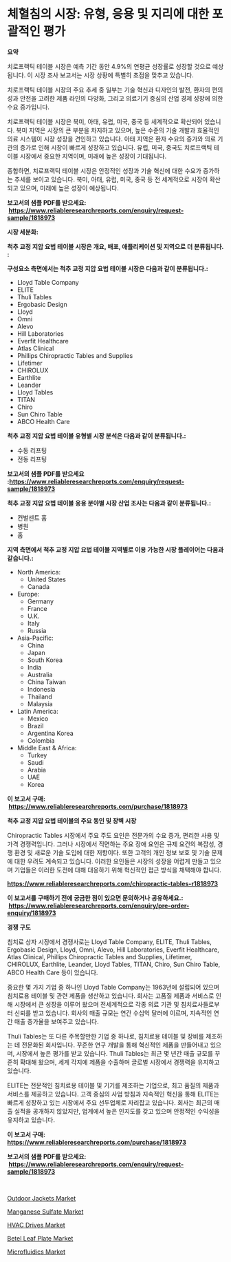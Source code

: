 <p><h1>체혈침의 시장: 유형, 응용 및 지리에 대한 포괄적인 평가</h1></p><p><strong>요약</strong></p>
<p><p>치로프랙틱 테이블 시장은 예측 기간 동안 4.9%의 연평균 성장률로 성장할 것으로 예상됩니다. 이 시장 조사 보고서는 시장 상황에 특별히 초점을 맞추고 있습니다. </p><p>치로프랙틱 테이블 시장의 주요 추세 중 일부는 기술 혁신과 디자인의 발전, 환자의 편의성과 안전을 고려한 제품 라인의 다양화, 그리고 의료기기 중심의 산업 경제 성장에 의한 수요 증가입니다.</p><p>치로프랙틱 테이블 시장은 북미, 아태, 유럽, 미국, 중국 등 세계적으로 확산되어 있습니다. 북미 지역은 시장의 큰 부분을 차지하고 있으며, 높은 수준의 기술 개발과 효율적인 의료 시스템이 시장 성장을 견인하고 있습니다. 아태 지역은 환자 수요의 증가와 의료 기관의 증가로 인해 시장이 빠르게 성장하고 있습니다. 유럽, 미국, 중국도 치로프랙틱 테이블 시장에서 중요한 지역이며, 미래에 높은 성장이 기대됩니다.</p><p>종합하면, 치로프랙틱 테이블 시장은 안정적인 성장과 기술 혁신에 대한 수요가 증가하는 추세를 보이고 있습니다. 북미, 아태, 유럽, 미국, 중국 등 전 세계적으로 시장이 확산되고 있으며, 미래에 높은 성장이 예상됩니다.</p></p>
<p><strong>보고서의 샘플 PDF를 받으세요: &nbsp;<a href="https://www.reliableresearchreports.com/enquiry/request-sample/1818973">https://www.reliableresearchreports.com/enquiry/request-sample/1818973</a></strong></p>
<p><strong>시장 세분화:</strong></p>
<p><strong> 척추 교정 지압 요법 테이블 시장은 개요, 배포, 애플리케이션 및 지역으로 더 분류됩니다. :</strong></p>
<p><strong>구성요소 측면에서는 척추 교정 지압 요법 테이블 시장은 다음과 같이 분류됩니다.:</strong></p>
<p><ul><li>Lloyd Table Company</li><li>ELITE</li><li>Thuli Tables</li><li>Ergobasic Design</li><li>Lloyd</li><li>Omni</li><li>Alevo</li><li>Hill Laboratories</li><li>Everfit Healthcare</li><li>Atlas Clinical</li><li>Phillips Chiropractic Tables and Supplies</li><li>Lifetimer</li><li>CHIROLUX</li><li>Earthlite</li><li>Leander</li><li>Lloyd Tables</li><li>TITAN</li><li>Chiro</li><li>Sun Chiro Table</li><li>ABCO Health Care</li></ul></p>
<p><strong> 척추 교정 지압 요법 테이블 유형별 시장 분석은 다음과 같이 분류됩니다.:</strong></p>
<p><ul><li>수동 리프팅</li><li>전동 리프팅</li></ul></p>
<p><strong>보고서의 샘플 PDF를 받으세요 :<a href="https://www.reliableresearchreports.com/enquiry/request-sample/1818973">https://www.reliableresearchreports.com/enquiry/request-sample/1818973</a></strong></p>
<p><strong> 척추 교정 지압 요법 테이블 응용 분야별 시장 산업 조사는 다음과 같이 분류됩니다.:</strong></p>
<p><ul><li>컨벌센트 홈</li><li>병원</li><li>홈</li></ul></p>
<p><strong>지역 측면에서 척추 교정 지압 요법 테이블 지역별로 이용 가능한 시장 플레이어는 다음과 같습니다.:</strong></p>
<p><ul>
    <li>
        North America:
        <ul>
            <li>United States</li>
            <li>Canada</li>
        </ul>
    </li>
    <li>
        Europe:
        <ul>
            <li>Germany</li>
            <li>France</li>
            <li>U.K.</li>
            <li>Italy</li>
            <li>Russia</li>
        </ul>
    </li>
    <li>
        Asia-Pacific:
        <ul>
            <li>China</li>
            <li>Japan</li>
            <li>South Korea</li>
            <li>India</li>
            <li>Australia</li>
            <li>China Taiwan</li>
            <li>Indonesia</li>
            <li>Thailand</li>
            <li>Malaysia</li>
        </ul>
    </li>
    <li>
        Latin America:
        <ul>
            <li>Mexico</li>
            <li>Brazil</li>
            <li>Argentina Korea</li>
            <li>Colombia</li>
        </ul>
    </li>
    <li>
        Middle East & Africa:
        <ul>
            <li>Turkey</li>
            <li>Saudi</li>
            <li>Arabia</li>
            <li>UAE</li>
            <li>Korea</li>
        </ul>
    </li>
    </ul></p>
<p><strong>이 보고서 구매: &nbsp;<a href="https://www.reliableresearchreports.com/purchase/1818973">https://www.reliableresearchreports.com/purchase/1818973</a></strong></p>
<p><strong>척추 교정 지압 요법 테이블의 주요 동인 및 장벽 시장</strong></p>
<p><p>Chiropractic Tables 시장에서 주요 주도 요인은 전문가의 수요 증가, 편리한 사용 및 가격 경쟁력입니다. 그러나 시장에서 직면하는 주요 장애 요인은 규제 요건의 복잡성, 경쟁 환경 및 새로운 기술 도입에 대한 저항이다. 또한 고객의 개인 정보 보호 및 기술 문제에 대한 우려도 계속되고 있습니다. 이러한 요인들은 시장의 성장을 어렵게 만들고 있으며 기업들은 이러한 도전에 대해 대응하기 위해 혁신적인 접근 방식을 채택해야 합니다.</p></p>
<p><strong><a href="https://www.reliableresearchreports.com/chiropractic-tables-r1818973">https://www.reliableresearchreports.com/chiropractic-tables-r1818973</a></strong></p>
<p><strong>이 보고서를 구매하기 전에 궁금한 점이 있으면 문의하거나 공유하세요.: &nbsp;<a href="https://www.reliableresearchreports.com/enquiry/pre-order-enquiry/1818973">https://www.reliableresearchreports.com/enquiry/pre-order-enquiry/1818973</a></strong></p>
<p><strong>경쟁 구도</strong></p>
<p><p>침치료 상자 시장에서 경쟁사로는 Lloyd Table Company, ELITE, Thuli Tables, Ergobasic Design, Lloyd, Omni, Alevo, Hill Laboratories, Everfit Healthcare, Atlas Clinical, Phillips Chiropractic Tables and Supplies, Lifetimer, CHIROLUX, Earthlite, Leander, Lloyd Tables, TITAN, Chiro, Sun Chiro Table, ABCO Health Care 등이 있습니다. </p><p>중요한 몇 가지 기업 중 하나인 Lloyd Table Company는 1963년에 설립되어 있으며 침치료용 테이블 및 관련 제품을 생산하고 있습니다. 회사는 고품질 제품과 서비스로 인해 시장에서 큰 성장을 이루어 왔으며 전세계적으로 각종 의료 기관 및 침치료사들로부터 신뢰를 받고 있습니다. 회사의 매출 규모는 연간 수십억 달러에 이르며, 지속적인 연간 매출 증가율을 보여주고 있습니다.</p><p>Thuli Tables는 또 다른 주목할만한 기업 중 하나로, 침치료용 테이블 및 장비를 제조하는 데 전문화된 회사입니다. 꾸준한 연구 개발을 통해 혁신적인 제품을 만들어내고 있으며, 시장에서 높은 평가를 받고 있습니다. Thuli Tables는 최근 몇 년간 매출 규모를 꾸준히 확대해 왔으며, 세계 각지에 제품을 수출하며 글로벌 시장에서 경쟁력을 유지하고 있습니다.</p><p>ELITE는 전문적인 침치료용 테이블 및 기기를 제조하는 기업으로, 최고 품질의 제품과 서비스를 제공하고 있습니다. 고객 중심의 사업 방침과 지속적인 혁신을 통해 ELITE는 빠르게 성장하고 있는 시장에서 주요 선두업체로 자리잡고 있습니다. 회사는 최근의 매출 실적을 공개하지 않았지만, 업계에서 높은 인지도를 갖고 있으며 안정적인 수익성을 유지하고 있습니다.</p></p>
<p><strong>이 보고서 구매: &nbsp; <a href="https://www.reliableresearchreports.com/purchase/1818973">https://www.reliableresearchreports.com/purchase/1818973</a></strong></p>
<p><strong>보고서의 샘플 PDF를 받으세요: &nbsp;<a href="https://www.reliableresearchreports.com/enquiry/request-sample/1818973">https://www.reliableresearchreports.com/enquiry/request-sample/1818973</a></strong><strong></strong></p>
<p>&nbsp;</p>
<p><p><a href="https://www.linkedin.com/pulse/outdoor-jackets-market-research-report-its-history-forecast-nnske?trackingId=moDpTzbp5sgbJ1PvDHDymQ%3D%3D">Outdoor Jackets Market</a></p><p><a href="https://issuu.com/reportprime-2/docs/manganese-sulfate-market-size-2030.pptx">Manganese Sulfate Market</a></p><p><a href="https://github.com/mabutironaldo/Market-Research-Report-List-4/blob/main/hvac-drives-market.md">HVAC Drives Market</a></p><p><a href="https://www.linkedin.com/pulse/betel-leaf-plate-market-analysis-its-cagr-segmentation-hxfhe?trackingId=jbyPHC4evKcspl%2F56OErHw%3D%3D">Betel Leaf Plate Market</a></p><p><a href="https://rainy-horn-d69.notion.site/Microfluidics-Market-Exploring-Market-Share-Market-Trends-and-Future-Growth-c36e1843f98b43239ed37c5b0e095522">Microfluidics Market</a></p></p>